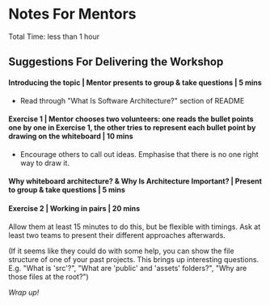 # Notes For Mentors

Total Time: less than 1 hour

## Suggestions For Delivering the Workshop

#### Introducing the topic | Mentor presents to group & take questions | 5 mins
- Read through "What Is Software Architecture?" section of README


#### Exercise 1 | Mentor chooses two volunteers: one reads the bullet points one by one in Exercise 1, the other tries to represent each bullet point by drawing on the whiteboard | 10 mins
- Encourage others to call out ideas. Emphasise that there is no one right way to draw it.

#### Why whiteboard architecture? & Why Is Architecture Important? | Present to group & take questions | 5 mins

#### Exercise 2 | Working in pairs | 20 mins
Allow them at least 15 minutes to do this, but be flexible with timings.
Ask at least two teams to present their different approaches afterwards.

(If it seems like they could do with some help, you can show the file structure of one of your past projects. This brings up interesting questions.
E.g. "What is 'src'?", "What are 'public' and 'assets' folders?", "Why are those files at the root?")

*Wrap up!*
